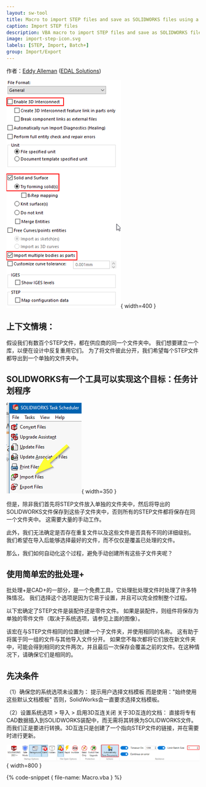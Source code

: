 ```yaml
---
layout: sw-tool
title: Macro to import STEP files and save as SOLIDWORKS files using a sub-folder with the same name
caption: Import STEP files
description: VBA macro to import STEP files and save as SOLIDWORKS files using a sub-folder with the same name. 
image: import-step-icon.svg
labels: [STEP, Import, Batch+]
group: Import/Export
---
```

作者：[Eddy Alleman](https://www.linkedin.com/in/eddyalleman/) ([EDAL Solutions](https://www.edalsolutions.be/index.php/en/))

![用于导入STEP文件的选项](import-step-options.png){ width=400 }

## 上下文情境：

假设我们有数百个STEP文件，都在供应商的同一个文件夹中。
我们想要建立一个库，以便在设计中反复重用它们。
为了将文件彼此分开，我们希望每个STEP文件都导出到一个单独的文件夹中。

## SOLIDWORKS有一个工具可以实现这个目标：任务计划程序

![任务计划程序导入](task-scheduler-import.png){ width=350 }

但是，除非我们首先将STEP文件放入单独的文件夹中，然后将导出的SOLIDWORKS文件保存到这些子文件夹中，否则所有的STEP文件都将保存在同一个文件夹中。
这需要大量的手动工作。

此外，我们无法确定是否存在重复文件以及这些文件是否具有不同的详细级别。
我们希望在导入后能够选择最好的文件，而不仅仅是覆盖已处理的文件。

那么，我们如何自动化这个过程，避免手动创建所有这些子文件夹呢？

## 使用简单宏的批处理+

批处理+是CAD+的一部分，是一个免费工具，它处理批处理文件时处理了许多特殊情况。
我们选择这个选项是因为它易于设置，并且可以完全控制整个过程。

以下宏确定了STEP文件是装配件还是零件文件。
如果是装配件，则组件将保存为单独的零件文件（取决于系统选项，请参见上面的图像）。

该宏在与STEP文件相同的位置创建一个子文件夹，并使用相同的名称。
这有助于将属于同一组的文件与其他导入文件分开。
如果您不每次都将它们放在新文件夹中，可能会得到相同的文件两次，并且最后一次保存会覆盖之前的文件。在这种情况下，请确保它们是相同的。

## 先决条件

（1）确保您的系统选项未设置为：
    提示用户选择文档模板
    而是使用："始终使用这些默认文档模板"
否则，SolidWorks会一直要求选择文档模板。

（2）设置系统选项 > 导入 > 启用3D互连关闭
    关于3D互连的文档：
    直接将专有CAD数据插入到SOLIDWORKS装配中，而无需将其转换为SOLIDWORKS文件。
    而我们正是要进行转换。3D互连只是创建了一个指向STEP文件的链接，并在需要时进行更新。

![在批处理+中使用的设置](batch-plus-settings.png){ width=800 }

{% code-snippet { file-name: Macro.vba } %}